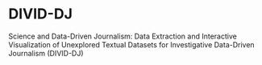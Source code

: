 # DIVID-DJ
Science and Data-Driven Journalism: Data Extraction and Interactive Visualization of Unexplored Textual Datasets for Investigative Data-Driven Journalism (DIVID-DJ) 
